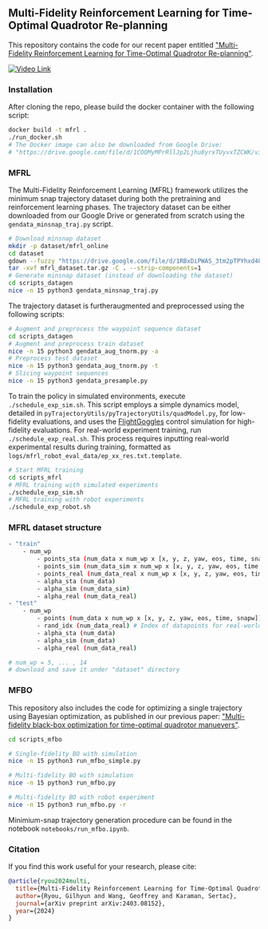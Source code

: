 ## Multi-Fidelity Reinforcement Learning for Time-Optimal Quadrotor Re-planning

This repository contains the code for our recent paper entitled ["Multi-Fidelity Reinforcement Learning for Time-Optimal Quadrotor Re-planning"](https://arxiv.org/abs/2403.08152).

[![Video Link](res/real_world_exp_cam.png)](https://youtu.be/75AbKY3L5As)

### Installation
After cloning the repo, please build the docker container with the following script:
```bash
docker build -t mfrl .
./run_docker.sh
# The Docker image can also be downloaded from Google Drive:
# "https://drive.google.com/file/d/1COQMyMPrRllJp2Ljhu8yrxTUyvxTZCWK/view?usp=sharing"
```

### MFRL
The Multi-Fidelity Reinforcement Learning (MFRL) framework utilizes the minimum snap trajectory dataset during both the pretraining and reinforcement learning phases. The trajectory dataset can be either downloaded from our Google Drive or generated from scratch using the `gendata_minsnap_traj.py` script.
```bash
# Download minsnap dataset
mkdir -p dataset/mfrl_online
cd dataset
gdown --fuzzy "https://drive.google.com/file/d/1RBxDiPWAS_3tm2pTPYhxd405Iyn2LzOU/view?usp=sharing"
tar -xvf mfrl_dataset.tar.gz -C . --strip-components=1
# Generate minsnap dataset (instead of downloading the dataset)
cd scripts_datagen
nice -n 15 python3 gendata_minsnap_traj.py
```

The trajectory dataset is furtheraugmented and preprocessed using the following scripts:
```bash
# Augment and preprocess the waypoint sequence dataset
cd scripts_datagen
# Augment and preprocess train dataset
nice -n 15 python3 gendata_aug_tnorm.py -a
# Preprocess test dataset
nice -n 15 python3 gendata_aug_tnorm.py -t
# Slicing waypoint sequences
nice -n 15 python3 gendata_presample.py
```

To train the policy in simulated environments, execute `./schedule_exp_sim.sh`. This script employs a simple dynamics model, detailed in `pyTrajectoryUtils/pyTrajectoryUtils/quadModel.py`, for low-fidelity evaluations, and uses the [FlightGoggles](https://github.com/mit-aera/pyFlightGoggles) control simulation for high-fidelity evaluations. For real-world experiment training, run `./schedule_exp_real.sh`. This process requires inputting real-world experimental results during training, formatted as `logs/mfrl_robot_eval_data/ep_xx_res.txt.template`.

```bash
# Start MFRL training
cd scripts_mfrl
# MFRL training with simulated experiments
./schedule_exp_sim.sh
# MFRL training with robot experiments
./schedule_exp_robot.sh
```

### MFRL dataset structure
```bash
- "train"
    - num_wp
        - points_sta (num_data x num_wp x [x, y, z, yaw, eos, time, snapw]) # dataset for low-fidelity evaluation
        - points_sim (num_data_sim x num_wp x [x, y, z, yaw, eos, time, snapw]) # dataset for simulation
        - points_real (num_data_real x num_wp x [x, y, z, yaw, eos, time, snapw]) # dataset for real-world experiments
        - alpha_sta (num_data)
        - alpha_sim (num_data_sim)
        - alpha_real (num_data_real)
- "test"
    - num_wp
        - points (num_data x num_wp x [x, y, z, yaw, eos, time, snapw])
        - rand_idx (num_data_real) # Index of datapoints for real-world experiments
        - alpha_sta (num_data)
        - alpha_sim (num_data)
        - alpha_real (num_data_real)

# num_wp = 5, ... , 14
# download and save it under "dataset" directory
```


### MFBO
This repository also includes the code for optimizing a single trajectory using Bayesian optimization, as published in our previous paper: ["Multi-fidelity black-box optimization for time-optimal quadrotor manuevers"](https://journals.sagepub.com/doi/pdf/10.1177/02783649211033317).
```bash
cd scripts_mfbo

# Single-fidelity BO with simulation
nice -n 15 python3 run_mfbo_simple.py

# Multi-fidelity BO with simulation
nice -n 15 python3 run_mfbo.py

# Multi-fidelity BO with robot experiment
nice -n 15 python3 run_mfbo.py -r
```
Minimium-snap trajectory generation procedure can be found in the notebook `notebooks/run_mfbo.ipynb`.


### Citation
If you find this work useful for your research, please cite:
```bibtex
@article{ryou2024multi,
  title={Multi-Fidelity Reinforcement Learning for Time-Optimal Quadrotor Re-planning},
  author={Ryou, Gilhyun and Wang, Geoffrey and Karaman, Sertac},
  journal={arXiv preprint arXiv:2403.08152},
  year={2024}
}
```
